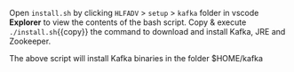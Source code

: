 


Open `install.sh` by clicking `HLFADV` > `setup` > `kafka` folder in vscode **Explorer** to view the contents of the bash script. Copy & execute `./install.sh`{{copy}} the command to download and install Kafka, JRE and Zookeeper.

The above script will install Kafka binaries in the folder $HOME/kafka